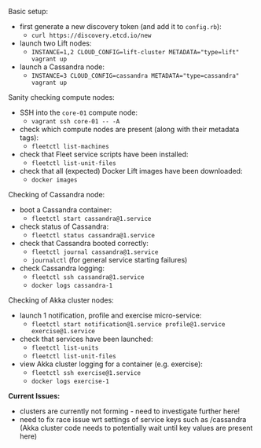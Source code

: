 Basic setup:
* first generate a new discovery token (and add it to `config.rb`):
  * `curl https://discovery.etcd.io/new`
* launch two Lift nodes:
  * `INSTANCE=1,2 CLOUD_CONFIG=lift-cluster METADATA="type=lift" vagrant up`
* launch a Cassandra node:
  * `INSTANCE=3 CLOUD_CONFIG=cassandra METADATA="type=cassandra" vagrant up`

Sanity checking compute nodes:
* SSH into the `core-01` compute node:
  * `vagrant ssh core-01 -- -A`
* check which compute nodes are present (along with their metadata tags):
  * `fleetctl list-machines`
* check that Fleet service scripts have been installed:
  * `fleetctl list-unit-files`
* check that all (expected) Docker Lift images have been downloaded:
  * `docker images`

Checking of Cassandra node:
* boot a Cassandra container:
  * `fleetctl start cassandra@1.service`
* check status of Cassandra:
  * `fleetctl status cassandra@1.service`
* check that Cassandra booted correctly:
  * `fleetctl journal cassandra@1.service`
  * `journalctl` (for general service starting failures)
* check Cassandra logging:
  * `fleetctl ssh cassandra@1.service`
  * `docker logs cassandra-1`

Checking of Akka cluster nodes:
* launch 1 notification, profile and exercise micro-service:
  * `fleetctl start notification@1.service profile@1.service exercise@1.service`
* check that services have been launched:
  * `fleetctl list-units`
  * `fleetctl list-unit-files`
* view Akka cluster logging for a container (e.g. exercise):
  * `fleetctl ssh exercise@1.service`
  * `docker logs exercise-1`

**Current Issues:** 
* clusters are currently not forming - need to investigate further here!
* need to fix race issue wrt settings of service keys such as /cassandra (Akka cluster code needs to potentially wait until key values are present here)
